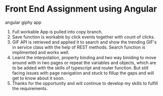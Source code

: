 # Front End Assignment using Angular
angular giphy app

1.  Full workable App is pulled into copy branch.
2.  Save function is workable by click events together with count of clicks.
3.  GIF API is retrieved and applied it to search and show the trending GIF's in service class with the help of REST methods. Search function is implimented and works well.
4.  Learnt the interpolation, property binding and two way biniding to move around with in two pages or repeat the variables and objects, which are to be added with the skills of typescript and router function. But still facing issues with page navigation and stuck to fillup the gaps and will get to know about it soon.
5.  Thanks for the opportunity and will continue to develop my skills to fulfill the requirements.
